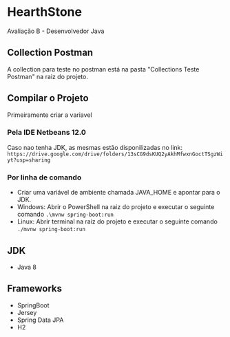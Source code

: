 # HearthStone
Avaliação B - Desenvolvedor Java

## Collection Postman
A collection para teste no postman está na pasta "Collections Teste Postman" na raiz do projeto.

## Compilar o Projeto
Primeiramente criar a variavel
### Pela IDE Netbeans 12.0
Caso nao tenha JDK, as mesmas estão disponilizadas no link: ```https://drive.google.com/drive/folders/13sCG9dsKUQ2yAkhMfwxnGoctTSgzWiyt?usp=sharing```

### Por linha de comando
 - Criar uma variável de ambiente chamada JAVA_HOME e apontar para o JDK.
 - Windows: Abrir o PowerShell na raiz do projeto e executar o seguinte comando ```.\mvnw spring-boot:run```
 - Linux: Abrir terminal na raiz do projeto e executar o seguinte comando ```./mvnw spring-boot:run```

## JDK
 - Java 8
 
## Frameworks
 - SpringBoot
 - Jersey
 - Spring Data JPA
 - H2

